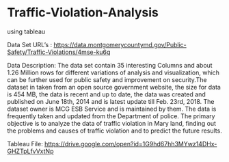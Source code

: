 # Traffic-Violation-Analysis
using tableau

Data Set URL’s :
https://data.montgomerycountymd.gov/Public-Safety/Traffic-Violations/4mse-ku6q

Data Description: The data set contain 35 interesting Columns and about 1.26 Million rows for different variations of analysis and visualization, which can be further used for public safety and improvement on security.The dataset in taken from an open source government website, the size for data is 454 MB, the data is recent and up to date, the data was created and published on June 18th, 2014 and is latest update till Feb. 23rd, 2018. The dataset owner is MCG ESB Service and is maintained by them. The data is frequently taken and updated from the Department of police. The primary objective is to analyze the data of traffic violation in Mary land, finding out the problems and causes of traffic violation and to predict the future results.

Tableau File: https://drive.google.com/open?id=1G9hd67hh3MYwz14DHx-GHZTpLfvVxtNp
